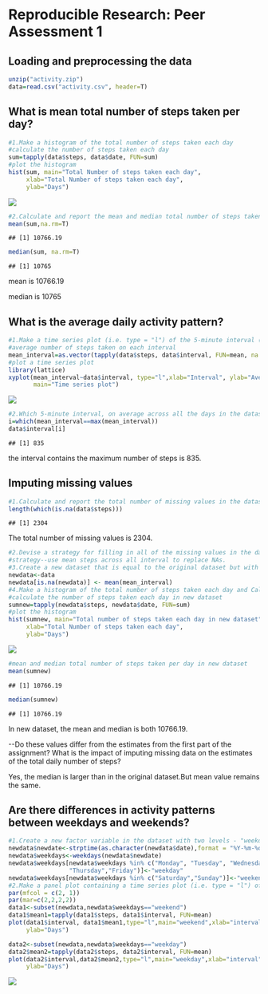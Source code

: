 # Reproducible Research: Peer Assessment 1


## Loading and preprocessing the data

```r
unzip("activity.zip")
data=read.csv("activity.csv", header=T)
```

## What is mean total number of steps taken per day?

```r
#1.Make a histogram of the total number of steps taken each day
#calculate the number of steps taken each day
sum=tapply(data$steps, data$date, FUN=sum)
#plot the histogram
hist(sum, main="Total Number of steps taken each day",
     xlab="Total Number of steps taken each day",
     ylab="Days")
```

![](PA1_template_files/figure-html/unnamed-chunk-2-1.png) 

```r
#2.Calculate and report the mean and median total number of steps taken per day
mean(sum,na.rm=T)
```

```
## [1] 10766.19
```

```r
median(sum, na.rm=T)
```

```
## [1] 10765
```
mean is 10766.19

median is 10765


## What is the average daily activity pattern?

```r
#1.Make a time series plot (i.e. type = "l") of the 5-minute interval (x-axis) and the average number of steps taken, averaged across all days (y-axis)
#average number of steps taken on each interval
mean_interval=as.vector(tapply(data$steps, data$interval, FUN=mean, na.rm=T))
#plot a time series plot
library(lattice)
xyplot(mean_interval~data$interval, type="l",xlab="Interval", ylab="Average steps (across all days)", 
       main="Time series plot")
```

![](PA1_template_files/figure-html/unnamed-chunk-3-1.png) 

```r
#2.Which 5-minute interval, on average across all the days in the dataset, contains the maximum number of steps?
i=which(mean_interval==max(mean_interval))
data$interval[i]
```

```
## [1] 835
```
the interval contains the maximum number of steps is 835.

## Imputing missing values

```r
#1.Calculate and report the total number of missing values in the dataset (i.e. the total number of rows with NAs)
length(which(is.na(data$steps)))
```

```
## [1] 2304
```
The total number of missing values is 2304.


```r
#2.Devise a strategy for filling in all of the missing values in the dataset. 
#strategy--use mean steps across all interval to replace NAs.
#3.Create a new dataset that is equal to the original dataset but with the missing data filled in.
newdata<-data
newdata[is.na(newdata)] <- mean(mean_interval)
#4.Make a histogram of the total number of steps taken each day and Calculate and report the mean and median total number of steps taken per day.
#calculate the number of steps taken each day in new dataset
sumnew=tapply(newdata$steps, newdata$date, FUN=sum)
#plot the histogram
hist(sumnew, main="Total number of steps taken each day in new dataset",
     xlab="Total Number of steps taken each day",
     ylab="Days")
```

![](PA1_template_files/figure-html/unnamed-chunk-5-1.png) 

```r
#mean and median total number of steps taken per day in new dataset
mean(sumnew)
```

```
## [1] 10766.19
```

```r
median(sumnew)
```

```
## [1] 10766.19
```
In new dataset, the mean and median is both 10766.19.

--Do these values differ from the estimates from the first part of the assignment? What is the impact of imputing missing data on the estimates of the total daily number of steps?  

Yes, the median is larger than in the original dataset.But mean value remains the same.

## Are there differences in activity patterns between weekdays and weekends?

```r
#1.Create a new factor variable in the dataset with two levels - "weekday" and "weekend" indicating whether a given date is a weekday or weekend day.
newdata$newdate<-strptime(as.character(newdata$date),format = "%Y-%m-%d")   
newdata$weekdays<-weekdays(newdata$newdate)
newdata$weekdays[newdata$weekdays %in% c("Monday", "Tuesday", "Wednesday",
                 "Thursday","Friday")]<-"weekday"
newdata$weekdays[newdata$weekdays %in% c("Saturday","Sunday")]<-"weekend"
#2.Make a panel plot containing a time series plot (i.e. type = "l") of the 5-minute interval (x-axis) and the average number of steps taken, averaged across all weekday days or weekend days (y-axis). 
par(mfcol = c(2, 1))
par(mar=c(2,2,2,2))
data1<-subset(newdata,newdata$weekdays=="weekend")
data1$mean1=tapply(data1$steps, data1$interval, FUN=mean)
plot(data1$interval, data1$mean1,type="l",main="weekend",xlab="interval",
     ylab="Days")

data2<-subset(newdata,newdata$weekdays=="weekday")
data2$mean2=tapply(data2$steps, data2$interval, FUN=mean)
plot(data2$interval,data2$mean2,type="l",main="weekday",xlab="interval",
     ylab="Days")
```

![](PA1_template_files/figure-html/unnamed-chunk-6-1.png) 


